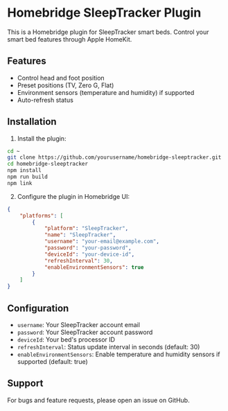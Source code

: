 # Homebridge SleepTracker Plugin

This is a Homebridge plugin for SleepTracker smart beds. Control your smart bed features through Apple HomeKit.

## Features

- Control head and foot position
- Preset positions (TV, Zero G, Flat)
- Environment sensors (temperature and humidity) if supported
- Auto-refresh status

## Installation

1. Install the plugin:
```bash
cd ~
git clone https://github.com/yourusername/homebridge-sleeptracker.git
cd homebridge-sleeptracker
npm install
npm run build
npm link
```

2. Configure the plugin in Homebridge UI:
```json
{
    "platforms": [
        {
            "platform": "SleepTracker",
            "name": "SleepTracker",
            "username": "your-email@example.com",
            "password": "your-password",
            "deviceId": "your-device-id",
            "refreshInterval": 30,
            "enableEnvironmentSensors": true
        }
    ]
}
```

## Configuration

- `username`: Your SleepTracker account email
- `password`: Your SleepTracker account password
- `deviceId`: Your bed's processor ID
- `refreshInterval`: Status update interval in seconds (default: 30)
- `enableEnvironmentSensors`: Enable temperature and humidity sensors if supported (default: true)

## Support

For bugs and feature requests, please open an issue on GitHub. 